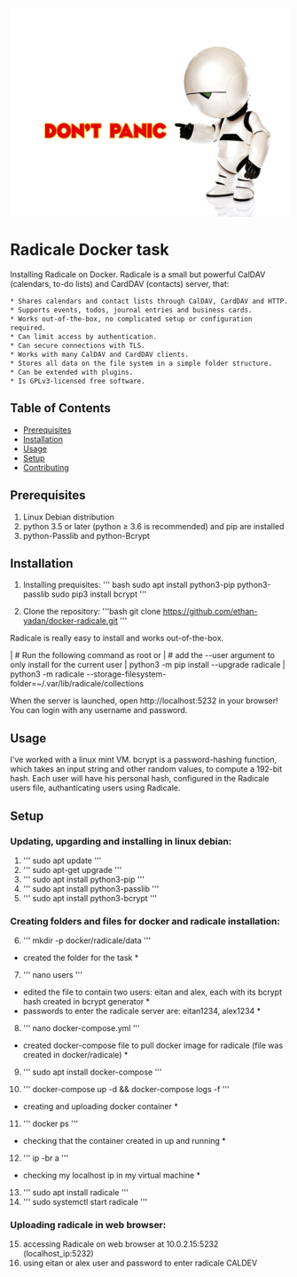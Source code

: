 ![Don't Panic](ParanoidAndroidMarvin.jpg)

# Radicale Docker task 

Installing Radicale on Docker. 
Radicale is a small but powerful CalDAV (calendars, to-do lists) and CardDAV (contacts) server, that:

	* Shares calendars and contact lists through CalDAV, CardDAV and HTTP.
	* Supports events, todos, journal entries and business cards.
	* Works out-of-the-box, no complicated setup or configuration required.
	* Can limit access by authentication.
	* Can secure connections with TLS.
	* Works with many CalDAV and CardDAV clients.
	* Stores all data on the file system in a simple folder structure.
	* Can be extended with plugins.
	* Is GPLv3-licensed free software.

## Table of Contents

- [Prerequisites](#prerequisites)
- [Installation](#installation)
- [Usage](#usage)
- [Setup](#setup)
- [Contributing](#contributing)


## Prerequisites
1. Linux Debian distribution 
2. python 3.5 or later (python ≥ 3.6 is recommended) and pip are installed
3. python-Passlib and python-Bcrypt


## Installation 

1. Installing prequisites: 
''' bash 
sudo apt install python3-pip python3-passlib
sudo pip3 install bcrypt
'''

2. Clone the repository: 
'''bash 
git clone https://github.com/ethan-yadan/docker-radicale.git
'''

Radicale is really easy to install and works out-of-the-box.

| # Run the following command as root or
| # add the --user argument to only install for the current user
| python3 -m pip install --upgrade radicale
| python3 -m radicale --storage-filesystem-folder=~/.var/lib/radicale/collections

When the server is launched, open http://localhost:5232 in your browser! You can login with any username and password.


## Usage

I've worked with a linux mint VM. 
bcrypt is a password-hashing function, which takes an input string and other random values, to compute a 192-bit hash.
Each user will have his personal hash, configured in the Radicale users file, authanticating users using Radicale.   


## Setup

### Updating, upgarding and installing in linux debian: 

1. ''' sudo apt update '''
2. ''' sudo apt-get upgrade '''
3. ''' sudo apt install python3-pip '''
4. ''' sudo apt install python3-passlib '''
5. ''' sudo apt install python3-bcrypt '''

### Creating folders and files for docker and radicale installation: 

6. ''' mkdir -p docker/radicale/data '''
* created the folder for the task * 
   
7. ''' nano users ''' 
* edited the file to contain two users: eitan and alex, each with its bcrypt hash created in bcrypt generator * 
* passwords to enter the radicale server are: eitan1234, alex1234 *
	   
8. ''' nano docker-compose.yml ''' 
* created docker-compose file to pull docker image for radicale (file was created in docker/radicale) * 

9. ''' sudo apt install docker-compose ''' 
	
10. ''' docker-compose up -d && docker-compose logs -f '''
* creating and uploading docker container *

11. ''' docker ps '''
* checking that the container created in up and running *

12. ''' ip -br a '''
* checking my localhost ip in my virtual machine *

13. ''' sudo apt install radicale '''
14. ''' sudo systemctl start radicale '''

### Uploading radicale in web browser:

15. accessing Radicale on web browser at 10.0.2.15:5232 (localhost_ip:5232) 
16. using eitan or alex user and password to enter radicale CALDEV 
